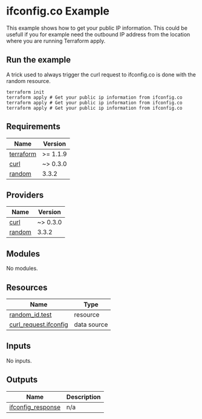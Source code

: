 # ifconfig.co Example

This example shows how to get your public IP information. This could be usefull if you for example need the outbound IP address from the location where you are running Terraform apply.

## Run the example

A trick used to always trigger the curl request to ifconfig.co is done with the random resource.

```shell
terraform init
terraform apply # Get your public ip information from ifconfig.co
terraform apply # Get your public ip information from ifconfig.co
terraform apply # Get your public ip information from ifconfig.co
```

<!-- BEGIN_TF_DOCS -->
## Requirements

| Name | Version |
|------|---------|
| <a name="requirement_terraform"></a> [terraform](#requirement\_terraform) | >= 1.1.9 |
| <a name="requirement_curl"></a> [curl](#requirement\_curl) | ~> 0.3.0 |
| <a name="requirement_random"></a> [random](#requirement\_random) | 3.3.2 |

## Providers

| Name | Version |
|------|---------|
| <a name="provider_curl"></a> [curl](#provider\_curl) | ~> 0.3.0 |
| <a name="provider_random"></a> [random](#provider\_random) | 3.3.2 |

## Modules

No modules.

## Resources

| Name | Type |
|------|------|
| [random_id.test](https://registry.terraform.io/providers/hashicorp/random/3.3.2/docs/resources/id) | resource |
| [curl_request.ifconfig](https://registry.terraform.io/providers/marcofranssen/curl/latest/docs/data-sources/request) | data source |

## Inputs

No inputs.

## Outputs

| Name | Description |
|------|-------------|
| <a name="output_ifconfig_response"></a> [ifconfig\_response](#output\_ifconfig\_response) | n/a |
<!-- END_TF_DOCS -->
